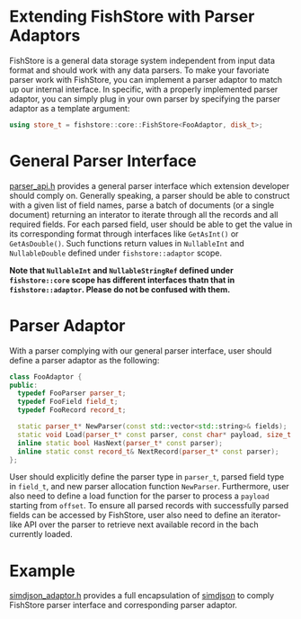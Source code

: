 # Extending FishStore with Parser Adaptors

FishStore is a general data storage system independent from input data format and should work with any data parsers. To make your favoriate parser work with FishStore, you can implement a parser adaptor to match up our internal interface. In specific, with a properly implemented parser adaptor, you can simply plug in your own parser by specifying the parser adaptor as a template argument:

```cpp
using store_t = fishstore::core::FishStore<FooAdaptor, disk_t>;
```

# General Parser Interface
[parser_api.h](parser_api.h) provides a general parser interface which extension developer should comply on. Generally speaking, a parser should be able to construct with a given list of field names, parse a batch of documents (or a single document) returning an interator to iterate through all the records and all required fields. For each parsed field, user should be able to get the value in its corresponding format through interfaces like `GetAsInt()` or `GetAsDouble()`. Such functions return values in `NullableInt` and `NullableDouble` defined under `fishstore::adaptor` scope.

**Note that `NullableInt` and `NullableStringRef` defined under `fishstore::core` scope has different interfaces thatn that in `fishstore::adaptor`. Please do not be confused with them.**

# Parser Adaptor

With a parser complying with our general parser interface, user should define a parser adaptor as the following:

```cpp
class FooAdaptor {
public:
  typedef FooParser parser_t;
  typedef FooField field_t;
  typedef FooRecord record_t;

  static parser_t* NewParser(const std::vector<std::string>& fields);
  static void Load(parser_t* const parser, const char* payload, size_t length, size_t offset = 0);
  inline static bool HasNext(parser_t* const parser);
  inline static const record_t& NextRecord(parser_t* const parser);
};
```

User should explicitly define the parser type in `parser_t`, parsed field type in `field_t`, and new parser allocation function `NewParser`. Furthermore, user also need to define a load function for the parser to process a `payload` starting from `offset`. To ensure all parsed records with successfully parsed fields can be accessed by FishStore, user also need to define an iterator-like API over the parser to retrieve next available record in the bach currently loaded.

# Example
[simdjson_adaptor.h](simdjson_adaptor.h) provides a full encapsulation of [simdjson](https://github.com/lemire/simdjson) to comply FishStore parser interface and corresponding parser adaptor.
